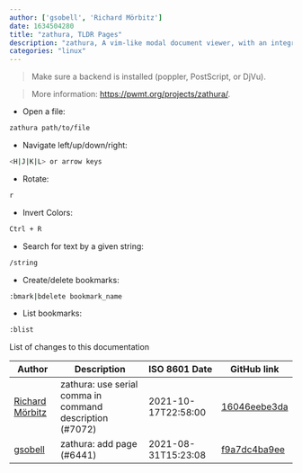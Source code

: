 ```yaml
---
author: ['gsobell', 'Richard Mörbitz']
date: 1634504280
title: "zathura, TLDR Pages"
description: "zathura, A vim-like modal document viewer, with an integrated command line."
categories: "linux"
---
```

> Make sure a backend is installed (poppler, PostScript, or DjVu).

> More information: <https://pwmt.org/projects/zathura/>.

- Open a file:

```bash
zathura path/to/file
```

- Navigate left/up/down/right:

```bash
<H|J|K|L> or arrow keys
```

- Rotate:

```bash
r
```

- Invert Colors:

```bash
Ctrl + R
```

- Search for text by a given string:

```bash
/string
```

- Create/delete bookmarks:

```bash
:bmark|bdelete bookmark_name
```

- List bookmarks:

```bash
:blist
```
List of changes to this documentation


Author | Description | ISO 8601 Date | GitHub link
------|-----|-----|-----
[Richard Mörbitz](mailto:richard.moerbitz@tu-dresden.de) | zathura: use serial comma in command description (#7072) | 2021-10-17T22:58:00 | [16046eebe3da](https://github.com/tldr-pages/tldr/commit/16046eebe3dac6b07c4e4e78df14ddebf4356963)
[gsobell](mailto:82414189+gsobell@users.noreply.github.com) | zathura: add page (#6441) | 2021-08-31T15:23:08 | [f9a7dc4ba9ee](https://github.com/tldr-pages/tldr/commit/f9a7dc4ba9ee26b34cee6eeb3a2c29c6797b3886)

